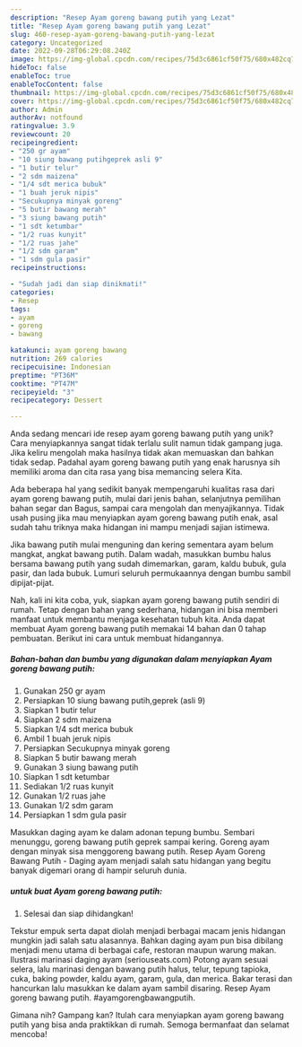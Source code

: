 ```yaml
---
description: "Resep Ayam goreng bawang putih yang Lezat"
title: "Resep Ayam goreng bawang putih yang Lezat"
slug: 460-resep-ayam-goreng-bawang-putih-yang-lezat
category: Uncategorized
date: 2022-09-28T06:29:08.240Z
image: https://img-global.cpcdn.com/recipes/75d3c6861cf50f75/680x482cq70/ayam-goreng-bawang-putih-foto-resep-utama.jpg
hideToc: false
enableToc: true
enableTocContent: false
thumbnail: https://img-global.cpcdn.com/recipes/75d3c6861cf50f75/680x482cq70/ayam-goreng-bawang-putih-foto-resep-utama.jpg
cover: https://img-global.cpcdn.com/recipes/75d3c6861cf50f75/680x482cq70/ayam-goreng-bawang-putih-foto-resep-utama.jpg
author: Admin
authorAv: notfound
ratingvalue: 3.9
reviewcount: 20
recipeingredient:
- "250 gr ayam"
- "10 siung bawang putihgeprek asli 9"
- "1 butir telur"
- "2 sdm maizena"
- "1/4 sdt merica bubuk"
- "1 buah jeruk nipis"
- "Secukupnya minyak goreng"
- "5 butir bawang merah"
- "3 siung bawang putih"
- "1 sdt ketumbar"
- "1/2 ruas kunyit"
- "1/2 ruas jahe"
- "1/2 sdm garam"
- "1 sdm gula pasir"
recipeinstructions:

- "Sudah jadi dan siap dinikmati!"
categories:
- Resep
tags:
- ayam
- goreng
- bawang

katakunci: ayam goreng bawang 
nutrition: 269 calories
recipecuisine: Indonesian
preptime: "PT36M"
cooktime: "PT47M"
recipeyield: "3"
recipecategory: Dessert

---
```





Anda sedang mencari ide resep ayam goreng bawang putih yang unik? Cara menyiapkannya sangat tidak terlalu sulit namun tidak gampang juga. Jika keliru mengolah maka hasilnya tidak akan memuaskan dan bahkan tidak sedap. Padahal ayam goreng bawang putih yang enak harusnya sih memiliki aroma dan cita rasa yang bisa memancing selera Kita.





Ada beberapa hal yang sedikit banyak mempengaruhi kualitas rasa dari ayam goreng bawang putih, mulai dari jenis bahan, selanjutnya pemilihan bahan segar dan Bagus, sampai cara mengolah dan menyajikannya. Tidak usah pusing jika mau menyiapkan ayam goreng bawang putih enak,      asal sudah tahu triknya maka hidangan ini mampu menjadi sajian istimewa.














Jika bawang putih mulai menguning dan kering sementara ayam belum mangkat, angkat bawang putih. Dalam wadah, masukkan bumbu halus bersama bawang putih yang sudah dimemarkan, garam, kaldu bubuk, gula pasir, dan lada bubuk. Lumuri seluruh permukaannya dengan bumbu sambil dipijat-pijat.






Nah, kali ini kita coba, yuk, siapkan ayam goreng bawang putih sendiri di rumah. Tetap dengan bahan yang sederhana, hidangan ini bisa memberi manfaat untuk membantu menjaga kesehatan tubuh kita. Anda dapat membuat Ayam goreng bawang putih memakai 14 bahan dan 0 tahap pembuatan. Berikut ini cara untuk membuat hidangannya.

<!--inarticleads1-->

##### Bahan-bahan dan bumbu yang digunakan dalam menyiapkan Ayam goreng bawang putih:

1. Gunakan 250 gr ayam
1. Persiapkan 10 siung bawang putih,geprek (asli 9)
1. Siapkan 1 butir telur
1. Siapkan 2 sdm maizena
1. Siapkan 1/4 sdt merica bubuk
1. Ambil 1 buah jeruk nipis
1. Persiapkan Secukupnya minyak goreng
1. Siapkan 5 butir bawang merah
1. Gunakan 3 siung bawang putih
1. Siapkan 1 sdt ketumbar
1. Sediakan 1/2 ruas kunyit
1. Gunakan 1/2 ruas jahe
1. Gunakan 1/2 sdm garam
1. Persiapkan 1 sdm gula pasir


Masukkan daging ayam ke dalam adonan tepung bumbu. Sembari menunggu, goreng bawang putih geprek sampai kering. Goreng ayam dengan minyak sisa menggoreng bawang putih. Resep Ayam Goreng Bawang Putih - Daging ayam menjadi salah satu hidangan yang begitu banyak digemari orang di hampir seluruh dunia. 

<!--inarticleads2-->

#####  untuk buat Ayam goreng bawang putih:


1. Selesai dan siap dihidangkan!

Tekstur empuk serta dapat diolah menjadi berbagai macam jenis hidangan mungkin jadi salah satu alasannya. Bahkan daging ayam pun bisa dibilang menjadi menu utama di berbagai cafe, restoran maupun warung makan. Ilustrasi marinasi daging ayam (seriouseats.com) Potong ayam sesuai selera, lalu marinasi dengan bawang putih halus, telur, tepung tapioka, cuka, baking powder, kaldu ayam, garam, gula, dan merica. Bakar terasi dan hancurkan lalu masukkan ke dalam ayam sambil disaring. Resep Ayam goreng bawang putih. #ayamgorengbawangputih. 

Gimana nih? Gampang kan? Itulah cara menyiapkan ayam goreng bawang putih yang bisa anda praktikkan di rumah. Semoga bermanfaat dan selamat mencoba!
